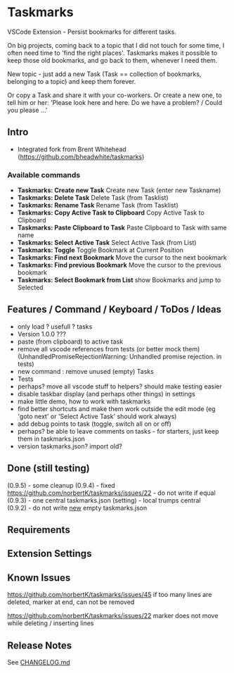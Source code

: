 # Taskmarks

VSCode Extension - Persist bookmarks for different tasks.

On big projects, coming back to a topic that I did not touch for some time, I often need time to 'find the right places'. Taskmarks makes it possible to keep those old bookmarks, and go back to them, whenever I need them.

New topic - just add a new Task (Task == collection of bookmarks, belonging to a topic) and keep them forever.

Or copy a Task and share it with your co-workers. Or create a new one, to tell him or her: 'Please look here and here. Do we have a problem? / Could you please ...'

## Intro

- Integrated fork from Brent Whitehead (https://github.com/bheadwhite/taskmarks)

### Available commands

- **Taskmarks: Create new Task** Create new Task (enter new Taskname)
- **Taskmarks: Delete Task** Delete Task (from Tasklist)
- **Taskmarks: Rename Task** Rename Task (from Tasklist)
- **Taskmarks: Copy Active Task to Clipboard** Copy Active Task to Clipboard
- **Taskmarks: Paste Clipboard to Task** Paste Clipboard to Task with same name
- **Taskmarks: Select Active Task** Select Active Task (from List)
- **Taskmarks: Toggle** Toggle Bookmark at Current Position
- **Taskmarks: Find next Bookmark** Move the cursor to the next bookmark
- **Taskmarks: Find previous Bookmark** Move the cursor to the previous bookmark
- **Taskmarks: Select Bookmark from List** show Bookmarks and jump to Selected

## Features / Command / Keyboard / ToDos / Ideas

- only load ? usefull ? tasks
- Version 1.0.0 ???
- paste (from clipboard) to active task
- remove all vscode references from tests (or better mock them) (UnhandledPromiseRejectionWarning: Unhandled promise rejection. in tests)
- new command : remove unused (empty) Tasks
- Tests
- perhaps? move all vscode stuff to helpers? should make testing easier
- disable taskbar display (and perhaps other things) in settings
- make little demo, how to work with taskmarks
- find better shortcuts and make them work outside the edit mode (eg 'goto next' or 'Select Active Task' should work always)
- add debug points to task (toggle, switch all on or off)
- perhaps? be able to leave comments on tasks - for starters, just keep them in taskmarks.json  
- version taskmarks.json? import old?

## Done (still testing)

(0.9.5) - some cleanup
(0.9.4) - fixed https://github.com/norbertK/taskmarks/issues/22 - do not write if equal
(0.9.3) - one central taskmarks.json (setting) - local trumps central  
(0.9.2) - do not write <span style="text-decoration: underline">new</span> empty taskmarks.json  

## Requirements

## Extension Settings

## Known Issues

https://github.com/norbertK/taskmarks/issues/45
if too many lines are deleted, marker at end, can not be removed

https://github.com/norbertK/taskmarks/issues/22
marker does not move while deleting / inserting lines

## Release Notes

See [CHANGELOG.md](https://github.com/norbertK/taskmarks/blob/master/CHANGELOG.md)


